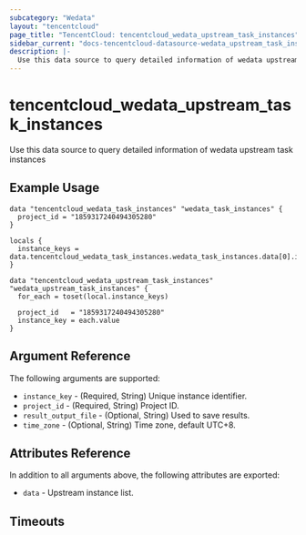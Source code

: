 ```yaml
---
subcategory: "Wedata"
layout: "tencentcloud"
page_title: "TencentCloud: tencentcloud_wedata_upstream_task_instances"
sidebar_current: "docs-tencentcloud-datasource-wedata_upstream_task_instances"
description: |-
  Use this data source to query detailed information of wedata upstream task instances
---
```


# tencentcloud_wedata_upstream_task_instances

Use this data source to query detailed information of wedata upstream task instances

## Example Usage

```hcl
data "tencentcloud_wedata_task_instances" "wedata_task_instances" {
  project_id = "1859317240494305280"
}

locals {
  instance_keys = data.tencentcloud_wedata_task_instances.wedata_task_instances.data[0].items[*].instance_key
}

data "tencentcloud_wedata_upstream_task_instances" "wedata_upstream_task_instances" {
  for_each = toset(local.instance_keys)

  project_id   = "1859317240494305280"
  instance_key = each.value
}
```

## Argument Reference

The following arguments are supported:

* `instance_key` - (Required, String) Unique instance identifier.
* `project_id` - (Required, String) Project ID.
* `result_output_file` - (Optional, String) Used to save results.
* `time_zone` - (Optional, String) Time zone, default UTC+8.

## Attributes Reference

In addition to all arguments above, the following attributes are exported:

* `data` - Upstream instance list.


## Timeouts

<no value>


